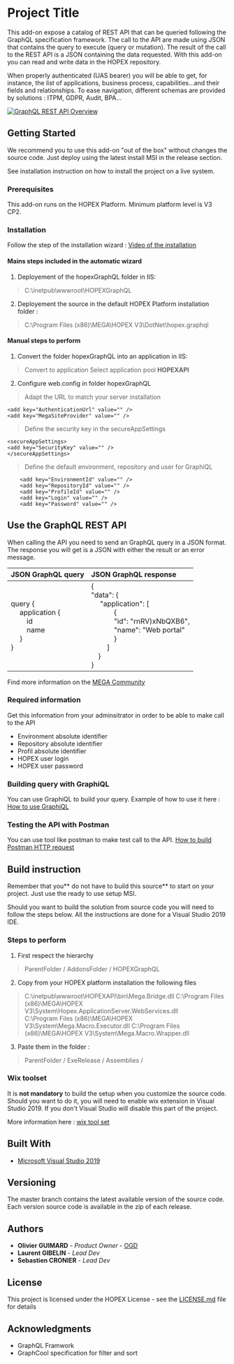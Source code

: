 # Project Title

This add-on expose a catalog of REST API that can be queried following the GraphQL specification framework. The call to the API are made using JSON that contains the query to execute (query or mutation). The result of the call to the REST API is a JSON containing the data requested. With this add-on you can read and write data in the HOPEX repository.

When properly authenticated (UAS bearer) you will be able to get, for instance, the list of applications, business process, capabilities...and their fields and relationships. To ease navigation, different schemas are provided by solutions : ITPM, GDPR, Audit, BPA...

[![GraphQL REST API Overview](http://img.youtube.com/vi/uI6ZRsOQdlk/0.jpg)](http://www.youtube.com/watch?v=uI6ZRsOQdlk "GraphQL REST API Overview")

## Getting Started

We recommend you to use this add-on "out of the box" without changes the source code. Just deploy using the latest install MSI in the release section.

See installation instruction on how to install the project on a live system.

### Prerequisites

This add-on runs on the HOPEX Platform. Minimum platform level is V3 CP2.

### Installation

Follow the step of the installation wizard : [Video of the installation](https://youtu.be/80BNrmm64gc "Video of the installation")

#### Mains steps included in the automatic wizard
1. Deployement of the hopexGraphQL folder in IIS:
> C:\inetpub\wwwroot\HOPEXGraphQL
2. Deployement the source in the default HOPEX Platform installation folder :
> C:\Program Files (x86)\MEGA\HOPEX V3\DotNet\hopex.graphql

#### Manual steps to perform

1. Convert the folder hopexGraphQL into an application in IIS:
> Convert to application
> Select application pool **HOPEXAPI**

2. Configure web.config in folder hopexGraphQL
>Adapt the URL to match your server installation
```
<add key="AuthenticationUrl" value="" />
<add key="MegaSiteProvider" value="" />
```
>Define the security key in the secureAppSettings
```
<secureAppSettings>
<add key="SecurityKey" value="" />
</secureAppSettings>
```
>Define the default environment, repository and user for GraphiQL
```
    <add key="EnvironmentId" value="" />
    <add key="RepositoryId" value="" />
    <add key="ProfileId" value="" />
    <add key="Login" value="" />
    <add key="Password" value="" />
```
## Use the GraphQL REST API

When calling the API you need to send an GraphQL query in a JSON format. The response you will get is a JSON with either the result or an error message. 

| JSON GraphQL query | JSON GraphQL response |
| :------------ | :------------- |
| query { </br>&emsp; application { </br> &emsp;&emsp; id </br>&emsp;&emsp; name  </br> &emsp; } </br>}  | { </br> "data": { </br> &emsp; "application": [ </br>&emsp;&emsp;&emsp; { </br>&emsp;&emsp;&emsp; "id": "rnRV)xNbQXB6", </br>&emsp;&emsp;&emsp; "name": "Web portal" </br>&emsp;&emsp;&emsp; } </br> &emsp;&emsp; ] </br>&emsp;} </br>} |

Find more information on the [MEGA Community](https://community.mega.com/ "MEGA Community")


### Required information

Get this information from your adminsitrator in order to be able to make call to the API
- Environment absolute identifier
- Repository absolute identifier
- Profil absolute identifier
- HOPEX user login
- HOPEX user password

### Building query with GraphiQL

You can use GraphiQL to build your query. Example of how to use it here : [How to use GraphiQL](https://youtu.be/oBGdII-sCuw "How to use GraphiQL")

### Testing the API with Postman

You can use tool like postman to make test call to the API. [How to build Postman HTTP request](https://youtu.be/3xgesyYCXsw "How to build Postman HTTP request")


## Build instruction

Remember that you** do not have to build this source** to start on your project. Just use the ready to use setup MSI.

Should you want to build the solution from source code you will need to follow the steps below. All the instructions are done for a Visual Studio 2019 IDE.

### Steps to perform

1. First respect the hierarchy
> ParentFolder / AddonsFolder / HOPEXGraphQL

2. Copy from your HOPEX platform installation the following files
> C:\inetpub\wwwroot\HOPEXAPI\bin\Mega.Bridge.dll
> C:\Program Files (x86)\MEGA\HOPEX V3\System\Hopex.ApplicationServer.WebServices.dll    
> C:\Program Files (x86)\MEGA\HOPEX V3\System\Mega.Macro.Executor.dll
> C:\Program Files (x86)\MEGA\HOPEX V3\System\Mega.Macro.Wrapper.dll

3. Paste them in the folder :
> ParentFolder / ExeRelease / Assemblies /

### Wix toolset

It is **not mandatory** to build the setup when you customize the source code. Should you want to do it, you will need to enable wix extension in Visual Studio 2019. If you don't Visual Studio will disable this part of the project.

More information here : [wix tool set](https://wixtoolset.org "wix tool set")

## Built With

* [Microsoft Visual Studio 2019](https://visualstudio.microsoft.com/ "Microsoft Visual Studio 2019")

## Versioning

The master branch contains the latest available version of the source code. Each version source code is available in the zip of each release.

## Authors

* **Olivier GUIMARD** - *Product Owner* - [OGD](https://github.com/oguimardmega "OGD")
* **Laurent GIBELIN** - *Lead Dev*
* **Sebastien CRONIER** - *Lead Dev* 

## License

This project is licensed under the HOPEX License - see the [LICENSE.md](LICENSE.md) file for details

## Acknowledgments

* GraphQL Framwork
* GraphCool specification for filter and sort


